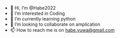 - 👋 Hi, I’m @Habe2022
- 👀 I’m interested in Coding
- 🌱 I’m currently learning python
- 💞️ I’m looking to collaborate on amplication
- 📫 How to reach me is on habe.yuwa@gmail.com

<!---
Habe2022/Habe2022 is a ✨ special ✨ repository because its `README.md` (this file) appears on your GitHub profile.
You can click the Preview link to take a look at your changes.
--->
